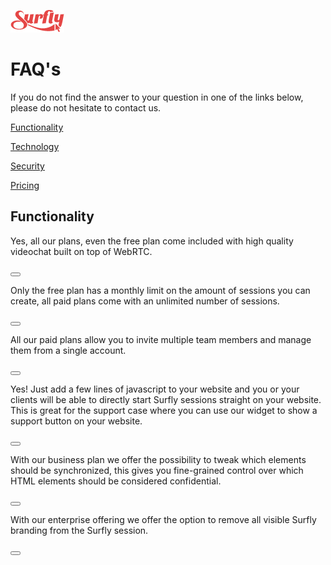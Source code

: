 ![logo](images/logosmall.png)
<a name="faq"></a>
# FAQ's

If you do not find the answer to your question in one of the links below, please do not hesitate to contact us.

<a href="faq/functionality.md"> Functionality</a>

<a href="faq/technology.md"> Technology</a>

<a href="faq/security.md"> Security </a>

<a href="faq/pricing.md">Pricing</a>

## Functionality

<!--sec data-title="Is videochat included?" data-id="section0" data-show=false ces-->

Yes, all our plans, even the free plan come included with high quality videochat built on top of WebRTC.

<!--endsec-->

<button class="section" target="section0" show="Is videochat included?" hide="Is videochat included?"></button>


<!--sec data-title="How many sessions can I create?" data-id="section1" data-show=false ces-->

<p>Only the free plan has a monthly limit on the amount of sessions you can create, all paid plans come with an unlimited number of sessions.</p>

<!--endsec-->

<button class="section" target="section1" show="How many sessions can I create?" hide="How many sessions can I create?"></button>

<!--sec data-title="Can I invite any team members?" data-id="section2" data-show=false ces-->

<p>All our paid plans allow you to invite multiple team members and manage them from a single account.</p>

<!--endsec-->

<button class="section" target="section2" show="Can I invite any team members?" hide="Can I invite any team members?"></button>

<!--sec data-title="Can I integrate Surfly on my website?" data-id="section3" data-show=false ces-->

<p>Yes! Just add a few lines of javascript to your website and you or your clients will be able to directly start Surfly sessions straight on your website. This is great for the support case where you can use our widget to show a support button on your website.</p>

<!--endsec-->

<button class="section" target="section3" show="Can I integrate Surfly on my website?" hide="Can I integrate Surfly on my website?"></button>

<!--sec data-title="Can I control which parts of my website are visible?" data-id="section4" data-show=true ces-->

<p>With our business plan we offer the possibility to tweak which elements should be synchronized, this gives you fine-grained control over which HTML elements should be considered confidential.</p>

<!--endsec-->

<button class="section" target="section4" show="Can I control which parts of my website are visible?" hide="Can I control which parts of my website are visible?"></button>

<!--sec data-title="Do you offer a full whitelabel solution?" data-id="section5" data-show=true ces-->

<p>With our enterprise offering we offer the option to remove all visible Surfly branding from the Surfly session.</p>

<!--endsec-->

<button class="section" target="section5" show="Do you offer a full whitelabel solution?" hide="Do you offer a full whitelabel solution?"></button>



